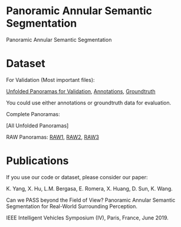 # Panoramic Annular Semantic Segmentation
Panoramic Annular Semantic Segmentation

# Dataset
For Validation (Most important files):

[Unfolded Panoramas for Validation](https://pan.baidu.com/s/1lsd_CN9u4uSCp-KmE2pn9Q),
[Annotations](https://pan.baidu.com/s/1ZlLo6AEgKGll5aE7GQWlLA),
[Groundtruth](https://pan.baidu.com/s/1Y4Xp10J_fWrye_gLS3iyrA)

You could use either annotations or groundtruth data for evaluation.

Complete Panoramas:

[All Unfolded Panoramas]

RAW Panoramas: [RAW1](https://pan.baidu.com/s/1LBTQnVHcL0TKoY7njtPiBg),
               [RAW2](),
               [RAW3](https://pan.baidu.com/s/1car_7_dH58wKWDjM6brhlQ)

# Publications
If you use our code or dataset, please consider our paper:

K. Yang, X. Hu, L.M. Bergasa, E. Romera, X. Huang, D. Sun, K. Wang.

Can we PASS beyond the Field of View? Panoramic Annular Semantic Segmentation for Real-World Surrounding Perception.

IEEE Intelligent Vehicles Symposium (IV), Paris, France, June 2019.
